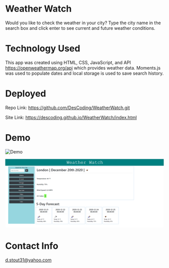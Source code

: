 # Weather Watch
Would you like to check the weather in your city?  Type the city name in the search box and click enter to see current and future weather conditions.

# Technology Used

This app was created using HTML, CSS, JavaScript, and API https://openweathermap.org/api which provides weather data.  Moments.js was used to populate dates and local storage is used to save search history.

# Deployed
Repo Link:  https://github.com/DesCoding/WeatherWatch.git

Site Link:  https://descoding.github.io/WeatherWatch/index.html

# Demo

![Demo](Assets/WeatherWatch.gif)

![Demo](Assets/WeatherWatchDemo.png)

# Contact Info
d.stout31@yahoo.com

